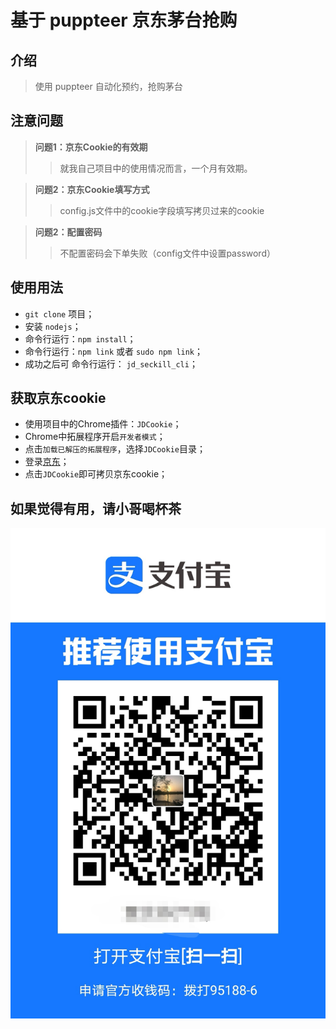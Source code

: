 # 基于 puppteer 京东茅台抢购

## 介绍

> 使用 puppteer 自动化预约，抢购茅台


## 注意问题

>
>  **问题1：京东Cookie的有效期**
>
> >就我自己项目中的使用情况而言，一个月有效期。

>
>  **问题2：京东Cookie填写方式**
>
> > config.js文件中的cookie字段填写拷贝过来的cookie

>
>  **问题2：配置密码**
>
> > 不配置密码会下单失败（config文件中设置password）




## 使用用法

* ` git clone ` 项目；
* 安装 `nodejs`；
* 命令行运行：` npm install `；
* 命令行运行：` npm link ` 或者 `sudo npm link`；
* 成功之后可 命令行运行： `jd_seckill_cli`；

## 获取京东cookie

* 使用项目中的Chrome插件：`JDCookie`；
* Chrome中拓展程序开启`开发者模式`；
* 点击`加载已解压的拓展程序`，选择`JDCookie`目录；
* 登录[京东](https://jd.com/)；
* 点击`JDCookie`即可拷贝京东cookie；

## 如果觉得有用，请小哥喝杯茶

![](./images/微信图片_20210113220740.jpg)
